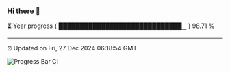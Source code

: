 ### Hi there 👋

⏳ Year progress { █████████████████████████████▁ } 98.71 %

---

⏰ Updated on Fri, 27 Dec 2024 06:18:54 GMT

![Progress Bar CI](https://github.com/liununu/liununu/workflows/Progress%20Bar%20CI/badge.svg)
